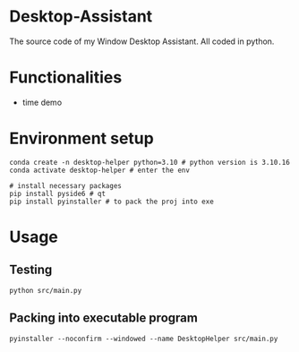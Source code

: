 # Desktop-Assistant
The source code of my Window Desktop Assistant. All coded in python.

# Functionalities
- time demo

# Environment setup
```shell
conda create -n desktop-helper python=3.10 # python version is 3.10.16
conda activate desktop-helper # enter the env

# install necessary packages
pip install pyside6 # qt
pip install pyinstaller # to pack the proj into exe
```

# Usage
## Testing
```shell
python src/main.py
```

## Packing into executable program
```shell
pyinstaller --noconfirm --windowed --name DesktopHelper src/main.py
```
